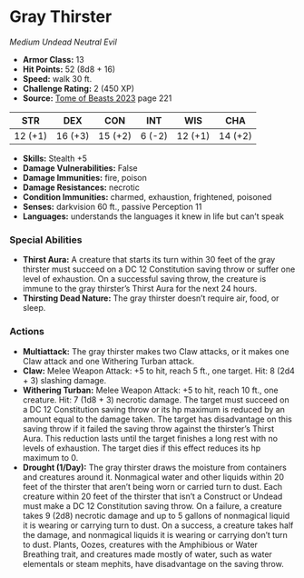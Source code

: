 # Gray Thirster

*Medium* *Undead* *Neutral Evil*

- **Armor Class:** 13
- **Hit Points:** 52 (8d8 + 16)
- **Speed:** walk 30 ft.
- **Challenge Rating:** 2 (450 XP)
- **Source:** [Tome of Beasts 2023](https://koboldpress.com/kpstore/product/tome-of-beasts-1-2023-edition/) page 221

| STR | DEX | CON | INT | WIS | CHA |
| --- | --- | --- | --- | --- | --- |
| 12 (+1) | 16 (+3) | 15 (+2) | 6 (-2) | 12 (+1) | 14 (+2) |

- **Skills:** Stealth +5
- **Damage Vulnerabilities:** False
- **Damage Immunities:** fire, poison
- **Damage Resistances:** necrotic
- **Condition Immunities:** charmed, exhaustion, frightened, poisoned
- **Senses:** darkvision 60 ft., passive Perception 11
- **Languages:** understands the languages it knew in life but can’t speak

### Special Abilities

- **Thirst Aura:** A creature that starts its turn within 30 feet of the gray thirster must succeed on a DC 12 Constitution saving throw or suffer one level of exhaustion. On a successful saving throw, the creature is immune to the gray thirster’s Thirst Aura for the next 24 hours.
- **Thirsting Dead Nature:** The gray thirster doesn’t require air, food, or sleep.

### Actions

- **Multiattack:** The gray thirster makes two Claw attacks, or it makes one Claw attack and one Withering Turban attack.
- **Claw:** Melee Weapon Attack: +5 to hit, reach 5 ft., one target. Hit: 8 (2d4 + 3) slashing damage.
- **Withering Turban:** Melee Weapon Attack: +5 to hit, reach 10 ft., one creature. Hit: 7 (1d8 + 3) necrotic damage. The target must succeed on a DC 12 Constitution saving throw or its hp maximum is reduced by an amount equal to the damage taken. The target has disadvantage on this saving throw if it failed the saving throw against the thirster’s Thirst Aura. This reduction lasts until the target finishes a long rest with no levels of exhaustion. The target dies if this effect reduces its hp maximum to 0.
- **Drought (1/Day):** The gray thirster draws the moisture from containers and creatures around it. Nonmagical water and other liquids within 20 feet of the thirster that aren’t being worn or carried turn to dust. Each creature within 20 feet of the thirster that isn’t a Construct or Undead must make a DC 12 Constitution saving throw. On a failure, a creature takes 9 (2d8) necrotic damage and up to 5 gallons of nonmagical liquid it is wearing or carrying turn to dust. On a success, a creature takes half the damage, and nonmagical liquids it is wearing or carrying don’t turn to dust. Plants, Oozes, creatures with the Amphibious or Water Breathing trait, and creatures made mostly of water, such as water elementals or steam mephits, have disadvantage on the saving throw.
